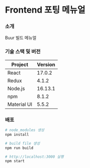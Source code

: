 # Frontend 포팅 메뉴얼

### 소개

Buur 빌드 메뉴얼

### 기술 스택 및 버전

| Project     | Version |
| ----------- | ------- |
| React       | 17.0.2  |
| Redux       | 4.1.2   |
| Node.js     | 16.13.1 |
| npm         | 8.1.2   |
| Material UI | 5.5.2   |

### 배포

```bash
# node_modules 생성
npm install

# build file 생성
npm run build

# http://localhost:3000 실행
npm start
```
